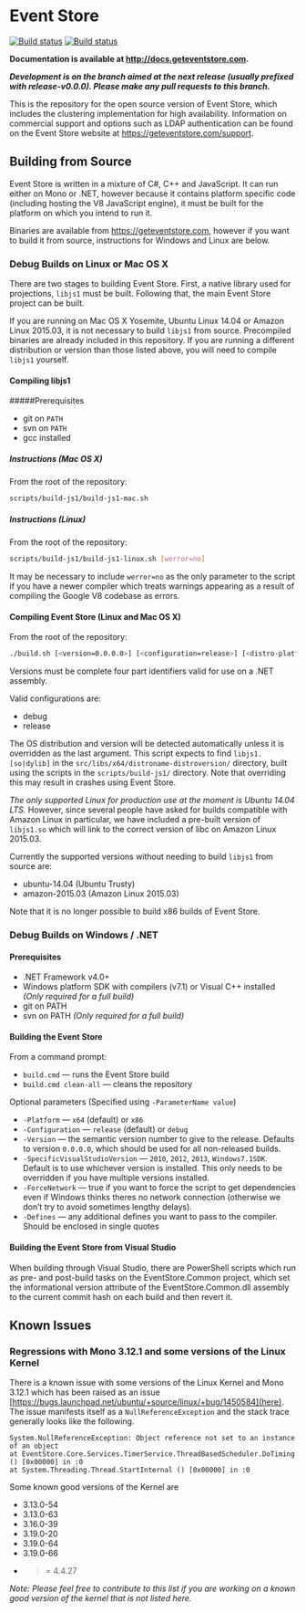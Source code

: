 
# Event Store

[![Build status](https://ci.appveyor.com/api/projects/status/rpg0xvt6facomw0b?svg=true)](https://ci.appveyor.com/project/EventStore/eventstore-aasj1)
[![Build status](https://app.wercker.com/status/efbd313efd4406243ca7b6688ddbc286/s/release-v4.0.0 "wercker status")](https://app.wercker.com/project/byKey/efbd313efd4406243ca7b6688ddbc286)

**Documentation is available at http://docs.geteventstore.com.**

***Development is on the branch aimed at the next release (usually prefixed with release-v0.0.0). Please make any pull requests to this branch.***

This is the repository for the open source version of Event Store, which includes the clustering implementation for high availability. Information on commercial support and options such as LDAP authentication can be found on the Event Store website at https://geteventstore.com/support.

## Building from Source

Event Store is written in a mixture of C#, C++ and JavaScript. It can run either on Mono or .NET, however because it contains platform specific code (including hosting the V8 JavaScript engine), it must be built for the platform on which you intend to run it.

Binaries are available from https://geteventstore.com, however if you want to build it from source, instructions for Windows and Linux are below.

### Debug Builds on Linux or Mac OS X

There are two stages to building Event Store. First, a native library used for projections, `libjs1` must be built. Following that, the main Event Store project can be built.

If you are running on Mac OS X Yosemite, Ubuntu Linux 14.04 or Amazon Linux 2015.03, it is not necessary to build `libjs1` from source. Precompiled binaries are already included in this repository. If you are running a different distribution or version than those listed above, you will need to compile `libjs1` yourself.

#### Compiling libjs1

#####Prerequisites

- git on `PATH`
- svn on `PATH`
- gcc installed

##### Instructions (Mac OS X)

From the root of the repository:

```bash
scripts/build-js1/build-js1-mac.sh
```

##### Instructions (Linux)

From the root of the repository:

```bash
scripts/build-js1/build-js1-linux.sh [werror=no]
```

It may be necessary to include `werror=no` as the only parameter to the script if you have a newer compiler which treats warnings appearing as a result of compiling the Google V8 codebase as errors.

#### Compiling Event Store (Linux and Mac OS X)

From the root of the repository:

```bash
./build.sh [<version=0.0.0.0>] [<configuration=release>] [<distro-platform-override>]
```

Versions must be complete four part identifiers valid for use on a .NET assembly.

Valid configurations are:

- debug
- release

The OS distribution and version will be detected automatically unless it is overridden as the last argument. This script expects to find `libjs1.[so|dylib]` in the `src/libs/x64/distroname-distroversion/` directory, built using the scripts in the `scripts/build-js1/` directory. Note that overriding this may result in crashes using Event Store.

*The only supported Linux for production use at the moment is Ubuntu 14.04 LTS.* However, since several people have asked for builds compatible with Amazon Linux in particular, we have included a pre-built version of `libjs1.so` which will link to the correct version of libc on Amazon Linux 2015.03.

Currently the supported versions without needing to build `libjs1` from source are:

- ubuntu-14.04 (Ubuntu Trusty)
- amazon-2015.03 (Amazon Linux 2015.03)

Note that it is no longer possible to build x86 builds of Event Store.

### Debug Builds on Windows / .NET

#### Prerequisites

- .NET Framework v4.0+
- Windows platform SDK with compilers (v7.1) or Visual C++ installed *(Only required for a full build)*
- git on PATH
- svn on PATH *(Only required for a full build)*

#### Building the Event Store

From a command prompt:

- `build.cmd` — runs the Event Store build
- `build.cmd clean-all` — cleans the repository

Optional parameters (Specified using `-ParameterName value`)

- `-Platform` — `x64` (default) or `x86`
- `-Configuration` — `release` (default) or `debug`
- `-Version` — the semantic version number to give to the release. Defaults to version `0.0.0.0`, which should be used for all non-released builds.
- `-SpecificVisualStudioVersion` — `2010`, `2012`, `2013`, `Windows7.1SDK`. Default is to use whichever version is installed. This only needs to be overridden if you have multiple versions installed.
- `-ForceNetwork` — true if you want to force the script to get dependencies even if Windows thinks theres no network connection (otherwise we don’t try to avoid sometimes lengthy delays).
- `-Defines` — any additional defines you want to pass to the compiler. Should be enclosed in single quotes

#### Building the Event Store from Visual Studio

When building through Visual Studio, there are PowerShell scripts which run as pre- and post-build tasks on the EventStore.Common project, which set the informational version attribute of the EventStore.Common.dll assembly to the current commit hash on each build and then revert it.

## Known Issues

### Regressions with Mono 3.12.1 and some versions of the Linux Kernel

There is a known issue with some versions of the Linux Kernel and Mono 3.12.1 which has been raised as an issue [https://bugs.launchpad.net/ubuntu/+source/linux/+bug/1450584](here).
The issue manifests itself as a `NullReferenceException` and the stack trace generally looks like the following.
```
System.NullReferenceException: Object reference not set to an instance of an object
at EventStore.Core.Services.TimerService.ThreadBasedScheduler.DoTiming () [0x00000] in :0
at System.Threading.Thread.StartInternal () [0x00000] in :0
```
Some known good versions of the Kernel are

- 3.13.0-54
- 3.13.0-63
- 3.16.0-39
- 3.19.0-20
- 3.19.0-64
- 3.19.0-66
- >= 4.4.27

*Note: Please feel free to contribute to this list if you are working on a known good version of the kernel that is not listed here.*